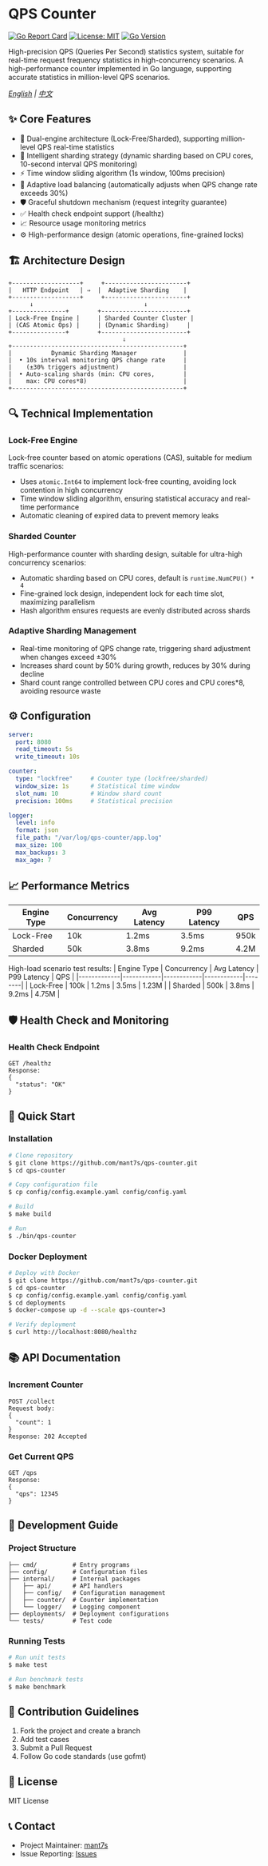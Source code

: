 # QPS Counter

[![Go Report Card](https://goreportcard.com/badge/github.com/mant7s/qps-counter)](https://goreportcard.com/report/github.com/mant7s/qps-counter)
[![License: MIT](https://img.shields.io/badge/License-MIT-yellow.svg)](https://opensource.org/licenses/MIT)
[![Go Version](https://img.shields.io/github/go-mod/go-version/mant7s/qps-counter)](https://github.com/mant7s/qps-counter)

High-precision QPS (Queries Per Second) statistics system, suitable for real-time request frequency statistics in high-concurrency scenarios. A high-performance counter implemented in Go language, supporting accurate statistics in million-level QPS scenarios.

*[English](README.en.md) | [中文](README.md)*

## ✨ Core Features
- 🚀 Dual-engine architecture (Lock-Free/Sharded), supporting million-level QPS real-time statistics
- 🔄 Intelligent sharding strategy (dynamic sharding based on CPU cores, 10-second interval QPS monitoring)
- ⚡ Time window sliding algorithm (1s window, 100ms precision)
- 🧠 Adaptive load balancing (automatically adjusts when QPS change rate exceeds 30%)
- 🛡️ Graceful shutdown mechanism (request integrity guarantee)
- ✅ Health check endpoint support (/healthz)
- 📈 Resource usage monitoring metrics
- ⚙️ High-performance design (atomic operations, fine-grained locks)

## 🏗 Architecture Design
```
+-------------------+     +-----------------------+
|   HTTP Endpoint   | ⇒  |  Adaptive Sharding    |
+-------------------+     +-----------------------+
      ↓                               ↓
+---------------+        +------------------------+
| Lock-Free Engine |     | Sharded Counter Cluster |
| (CAS Atomic Ops) |     | (Dynamic Sharding)     |
+---------------+        +------------------------+
                                ⇓
+------------------------------------------------+
|           Dynamic Sharding Manager             |
|  • 10s interval monitoring QPS change rate     |
|    (±30% triggers adjustment)                  |
|  • Auto-scaling shards (min: CPU cores,        |
|    max: CPU cores*8)                           |
+------------------------------------------------+
```

## 🔍 Technical Implementation

### Lock-Free Engine
Lock-free counter based on atomic operations (CAS), suitable for medium traffic scenarios:
- Uses `atomic.Int64` to implement lock-free counting, avoiding lock contention in high concurrency
- Time window sliding algorithm, ensuring statistical accuracy and real-time performance
- Automatic cleaning of expired data to prevent memory leaks

### Sharded Counter
High-performance counter with sharding design, suitable for ultra-high concurrency scenarios:
- Automatic sharding based on CPU cores, default is `runtime.NumCPU() * 4`
- Fine-grained lock design, independent lock for each time slot, maximizing parallelism
- Hash algorithm ensures requests are evenly distributed across shards

### Adaptive Sharding Management
- Real-time monitoring of QPS change rate, triggering shard adjustment when changes exceed ±30%
- Increases shard count by 50% during growth, reduces by 30% during decline
- Shard count range controlled between CPU cores and CPU cores*8, avoiding resource waste

## ⚙️ Configuration
```yaml
server:
  port: 8080
  read_timeout: 5s
  write_timeout: 10s

counter:
  type: "lockfree"     # Counter type (lockfree/sharded)
  window_size: 1s      # Statistical time window
  slot_num: 10         # Window shard count
  precision: 100ms     # Statistical precision

logger:
  level: info
  format: json
  file_path: "/var/log/qps-counter/app.log"
  max_size: 100
  max_backups: 3
  max_age: 7
```

## 📈 Performance Metrics
| Engine Type | Concurrency | Avg Latency | P99 Latency | QPS     |
|-------------|------------|------------|------------|--------|
| Lock-Free   | 10k        | 1.2ms      | 3.5ms      | 950k   |
| Sharded     | 50k        | 3.8ms      | 9.2ms      | 4.2M   |

High-load scenario test results:
| Engine Type | Concurrency | Avg Latency | P99 Latency | QPS     |
|-------------|------------|------------|------------|--------|
| Lock-Free   | 100k       | 1.2ms      | 3.5ms      | 1.23M  |
| Sharded     | 500k       | 3.8ms      | 9.2ms      | 4.75M  |

## 🛡️ Health Check and Monitoring

### Health Check Endpoint
```http
GET /healthz
Response:
{
  "status": "OK"
}
```

## 🚀 Quick Start

### Installation
```bash
# Clone repository
$ git clone https://github.com/mant7s/qps-counter.git
$ cd qps-counter

# Copy configuration file
$ cp config/config.example.yaml config/config.yaml

# Build
$ make build

# Run
$ ./bin/qps-counter
```

### Docker Deployment
```bash
# Deploy with Docker
$ git clone https://github.com/mant7s/qps-counter.git
$ cd qps-counter
$ cp config/config.example.yaml config/config.yaml
$ cd deployments
$ docker-compose up -d --scale qps-counter=3

# Verify deployment
$ curl http://localhost:8080/healthz
```

## 📚 API Documentation

### Increment Counter
```http
POST /collect
Request body:
{
  "count": 1
}
Response: 202 Accepted
```

### Get Current QPS
```http
GET /qps
Response: 
{
  "qps": 12345
}
```

## 🔧 Development Guide

### Project Structure
```
├── cmd/          # Entry programs
├── config/       # Configuration files
├── internal/     # Internal packages
│   ├── api/      # API handlers
│   ├── config/   # Configuration management
│   ├── counter/  # Counter implementation
│   └── logger/   # Logging component
├── deployments/  # Deployment configurations
└── tests/        # Test code
```

### Running Tests
```bash
# Run unit tests
$ make test

# Run benchmark tests
$ make benchmark
```

## 🤝 Contribution Guidelines
1. Fork the project and create a branch
2. Add test cases
3. Submit a Pull Request
4. Follow Go code standards (use gofmt)

## 📄 License
MIT License

## 📞 Contact
- Project Maintainer: [mant7s](https://github.com/mant7s)
- Issue Reporting: [Issues](https://github.com/mant7s/qps-counter/issues)